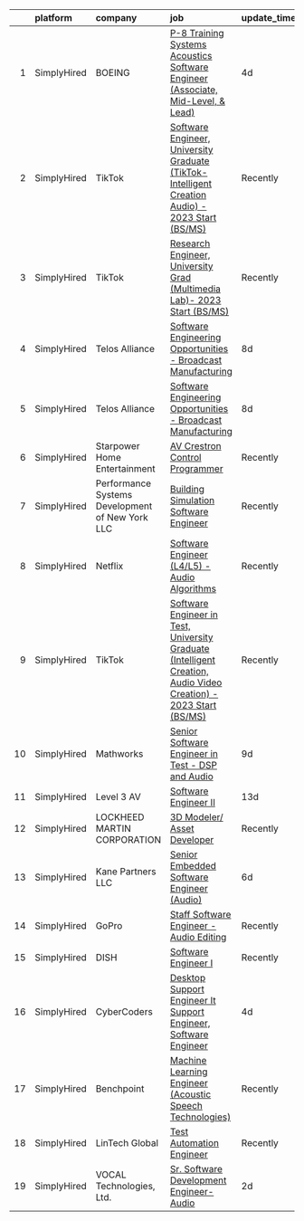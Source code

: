 

|    | platform    | company                                         | job                                                                                                                                                                                                                          | update_time   | location                |
|---:|:------------|:------------------------------------------------|:-----------------------------------------------------------------------------------------------------------------------------------------------------------------------------------------------------------------------------|:--------------|:------------------------|
|  1 | SimplyHired | BOEING                                          | [P-8 Training Systems Acoustics Software Engineer (Associate, Mid-Level, & Lead)](https://www.simplyhired.com/job/RQLYdMxZipDTSxGcwmLoHa7odKp2SmViCEuV3t-G16NkV01Mb4pt2Q?q=sound+developer)                                  | 4d            | Hazelwood, MO           |
|  2 | SimplyHired | TikTok                                          | [Software Engineer, University Graduate (TikTok-Intelligent Creation Audio) - 2023 Start (BS/MS)](https://www.simplyhired.com/job/d9VSsmvAW7p9Rneg4UzeLbbNWV5ks3OSwNxvp2t9KESEgovHvr3gcg?q=sound+developer)                  | Recently      | Mountain View, CA       |
|  3 | SimplyHired | TikTok                                          | [Research Engineer, University Grad (Multimedia Lab)- 2023 Start (BS/MS)](https://www.simplyhired.com/job/l7bytWhhsxU4fGVYNtfnhU6x7jC4Yb87vWkeP-xfvppOOcreThMwOg?q=sound+developer)                                          | Recently      | Seattle, WA +1 location |
|  4 | SimplyHired | Telos Alliance                                  | [Software Engineering Opportunities - Broadcast Manufacturing](https://www.simplyhired.com/job/K4b2hWkUTlT6ifRl_dFYqxKOFFp1WUYBtQPvaPrpdFHzo1RNN0fXZg?q=sound+developer)                                                     | 8d            | Remote                  |
|  5 | SimplyHired | Telos Alliance                                  | [Software Engineering Opportunities - Broadcast Manufacturing](https://www.simplyhired.com/job/K4b2hWkUTlT6ifRl_dFYqxKOFFp1WUYBtQPvaPrpdFHzo1RNN0fXZg?q=sound+developer)                                                     | 8d            | Remote                  |
|  6 | SimplyHired | Starpower Home Entertainment                    | [AV Crestron Control Programmer](https://www.simplyhired.com/job/TRE1Bg8Lqz0la-YEtzD9xa5gsNWkHzHP2AaBWypL4heL6VB2uZOZIQ?q=sound+developer)                                                                                   | Recently      | Dallas, TX              |
|  7 | SimplyHired | Performance Systems Development of New York LLC | [Building Simulation Software Engineer](https://www.simplyhired.com/job/K8x2mNPIfqkutXDARQoxOgZoScyAU9TixwJ1M2DxlbxyETDTzwOZyg?q=sound+developer)                                                                            | Recently      | Ithaca, NY              |
|  8 | SimplyHired | Netflix                                         | [Software Engineer (L4/L5) - Audio Algorithms](https://www.simplyhired.com/job/rQ3QrTRA3SCr9ApLb3Q65y8V5TINkpfIau2OiNkAhlhKLgP07cGdDw?q=sound+developer)                                                                     | Recently      | Remote                  |
|  9 | SimplyHired | TikTok                                          | [Software Engineer in Test, University Graduate (Intelligent Creation, Audio Video Creation) - 2023 Start (BS/MS)](https://www.simplyhired.com/job/QM5jpbPgqy-BqYbCL-WHQgFdItS3ZpBrMVk4bB_MPEEDGBy8bZMAhg?q=sound+developer) | Recently      | Mountain View, CA       |
| 10 | SimplyHired | Mathworks                                       | [Senior Software Engineer in Test - DSP and Audio](https://www.simplyhired.com/job/q0m5F7Wgc79mJMZP6Z2SphphBCNyoR_kJIvZPIDGmpUFNAugv6ZlMw?q=sound+developer)                                                                 | 9d            | Natick, MA              |
| 11 | SimplyHired | Level 3 AV                                      | [Software Engineer II](https://www.simplyhired.com/job/4XcwAv2uzlXaEEViXqoSwt_kB0W3CzPhg11TKqIHACpyCc9pLiJ9wA?q=sound+developer)                                                                                             | 13d           | Remote                  |
| 12 | SimplyHired | LOCKHEED MARTIN CORPORATION                     | [3D Modeler/ Asset Developer](https://www.simplyhired.com/job/ytznfHbT7W4AJzaUZlN3Lkqq69PW2U0nu2mqUowTqAYKW9CC1Pzlcw?q=sound+developer)                                                                                      | Recently      | Orlando, FL             |
| 13 | SimplyHired | Kane Partners LLC                               | [Senior Embedded Software Engineer (Audio)](https://www.simplyhired.com/job/YzYSZQw18t-jpSfUPsGVhPUjmXLBqi9bTEbV8LMmLZo6PMdFdk3HGA?q=sound+developer)                                                                        | 6d            | Willow Grove, PA        |
| 14 | SimplyHired | GoPro                                           | [Staff Software Engineer - Audio Editing](https://www.simplyhired.com/job/HFyr0zIVOwiowDnjdzit-QfwrSCAVkCStxv5Vo4MuddUlvfhTf7OPg?q=sound+developer)                                                                          | Recently      | San Mateo, CA           |
| 15 | SimplyHired | DISH                                            | [Software Engineer I](https://www.simplyhired.com/job/moBnLy9PRBZMzlOLiWwski4xTJ_f_fhP0NJtjcSWZsNuvw9OMKK4Gw?q=sound+developer)                                                                                              | Recently      | Cheyenne, WY            |
| 16 | SimplyHired | CyberCoders                                     | [Desktop Support Engineer It Support Engineer, Software Engineer](https://www.simplyhired.com/job/ZVK7EQSyr-VbalaJPU_259UhBvzbdpIsmvV7ReCRO84W0-m79sJnUQ?q=sound+developer)                                                  | 4d            | Rockaway, NJ            |
| 17 | SimplyHired | Benchpoint                                      | [Machine Learning Engineer (Acoustic Speech Technologies)](https://www.simplyhired.com/job/WN2les8glfJ7AlLtOUbvi8kKBo-Wq94FBAFbTFPVVkA9OBBnxZF2pQ?q=sound+developer)                                                         | Recently      | Remote                  |
| 18 | SimplyHired | LinTech Global                                  | [Test Automation Engineer](https://www.simplyhired.com/job/TJ-gzMPIIWFcVdPuVAgzecTAxW7Uihp4JfM6IGFs3dJq-bHDFa1MVw?q=sound+developer)                                                                                         | Recently      | Monterey, CA            |
| 19 | SimplyHired | VOCAL Technologies, Ltd.                        | [Sr. Software Development Engineer-Audio](https://www.simplyhired.com/job/kpBPy4gC5JKz3iW7wavNNuBNQHbAB7kPGhLva0wO5YpdpWaElHWt-A?q=sound+developer)                                                                          | 2d            | Amherst, NY             |
